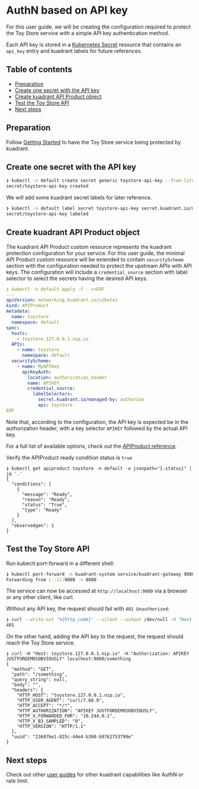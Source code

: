 # AuthN based on API key

For this user guide, we will be creating the configuration required to protect the Toy Store service
with a simple API key authentication method.

Each API key is stored in a [Kubernetes Secret](https://kubernetes.io/docs/concepts/configuration/secret/)
resource that contains an `api_key` entry and kuadrant labels for future references.

## Table of contents

* [Preparation](#preparation)
* [Create one secret with the API key](#create-one-secret-with-the-api-key)
* [Create kuadrant API Product object](#create-kuadrant-api-product-object)
* [Test the Toy Store API](#test-the-toy-store-api)
* [Next steps](#next-steps)

## Preparation

Follow [Getting Started](/doc/getting-started.md) to have the Toy Store service
being protected by kuadrant.

## Create one secret with the API key

```bash
❯ kubectl -n default create secret generic toystore-api-key --from-literal=api_key=JUSTFORDEMOSOBVIOUSLY
secret/toystore-api-key created
```

We will add some kuadrant secret labels for later reference.

```bash
❯ kubectl -n default label secret toystore-api-key secret.kuadrant.io/managed-by="authorino" api=toystore
secret/toystore-api-key labeled
```

## Create kuadrant API Product object

The kuadrant API Product custom resource represents the kuadrant protection configuration for your service.
For this user guide, the minimal API Product custom resource will be extended to contain `securityScheme`
section with the configuration needed to protect the upstream APIs with API keys.
The configuration will include a `credential_source` section with label selector to select
the secrets having the desired API keys.


```yaml
❯ kubectl -n default apply -f - <<EOF
---
apiVersion: networking.kuadrant.io/v1beta1
kind: APIProduct
metadata:
  name: toystore
  namespace: default
spec:
  hosts:
    - toystore.127.0.0.1.nip.io
  APIs:
    - name: toystore
      namespace: default
  securityScheme:
    - name: MyAPIKey
      apiKeyAuth:
        location: authorization_header
        name: APIKEY
        credential_source:
          labelSelectors:
            secret.kuadrant.io/managed-by: authorino
            api: toystore
EOF
```

Note that, according to the configuration, the API key is expected be in the authorization header,
with a key selector `APIKEY` followed by the actual API key.

For a full list of available options, check out the [APIProduct reference](/apis/networking/v1beta1/apiproduct_types.go).

Verify the APIProduct ready condition status is `true`

```jsonc
❯ kubectl get apiproduct toystore -n default -o jsonpath="{.status}" | jq '.'
{
  "conditions": [
    {
      "message": "Ready",
      "reason": "Ready",
      "status": "True",
      "type": "Ready"
    }
  ],
  "observedgen": 1
}
```

## Test the Toy Store API

Run kubectl port-forward in a different shell:

```bash
❯ kubectl port-forward -n kuadrant-system service/kuadrant-gateway 9080:80
Forwarding from [::1]:9080 -> 8080
```

The service can now be accessed at `http://localhost:9080` via a browser or any other client, like curl.

Without any API key, the request should fail with `401 Unauthorized`:

```bash
❯ curl --write-out '%{http_code}' --silent --output /dev/null -H "Host: toystore.127.0.0.1.nip.io" localhost:9080/toy
401
```

On the other hand, adding the API key to the request, the request should reach the Toy Store service.

```jsonc
❯ curl -H "Host: toystore.127.0.0.1.nip.io" -H "Authorization: APIKEY JUSTFORDEMOSOBVIOUSLY" localhost:9080/something
{
  "method": "GET",
  "path": "/something",
  "query_string": null,
  "body": "",
  "headers": {
    "HTTP_HOST": "toystore.127.0.0.1.nip.io",
    "HTTP_USER_AGENT": "curl/7.68.0",
    "HTTP_ACCEPT": "*/*",
    "HTTP_AUTHORIZATION": "APIKEY JUSTFORDEMOSOBVIOUSLY",
    "HTTP_X_FORWARDED_FOR": "10.244.0.1",
    "HTTP_X_B3_SAMPLED": "0",
    "HTTP_VERSION": "HTTP/1.1"
  },
  "uuid": "23687be1-825c-44e4-b390-b9762753799e"
}
```

## Next steps

Check out other [user guides](/README.md#user-guides) for other kuadrant capabilities like AuthN or rate limit.
